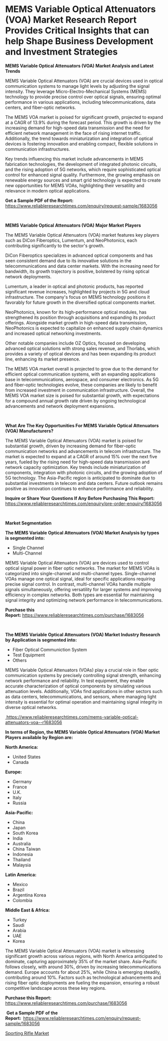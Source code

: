 <p><h1>MEMS Variable Optical Attenuators (VOA) Market Research Report Provides Critical Insights that can help Shape Business Development and Investment Strategies</h1></p><p><strong>MEMS Variable Optical Attenuators (VOA) Market Analysis and Latest Trends</strong></p>
<p><p>MEMS Variable Optical Attenuators (VOA) are crucial devices used in optical communication systems to manage light levels by adjusting the signal intensity. They leverage Micro-Electro-Mechanical Systems (MEMS) technology to provide precise control over optical signals, ensuring optimal performance in various applications, including telecommunications, data centers, and fiber-optic networks. </p><p>The MEMS VOA market is poised for significant growth, projected to expand at a CAGR of 13.9% during the forecast period. This growth is driven by the increasing demand for high-speed data transmission and the need for efficient network management in the face of rising internet traffic. Additionally, the trend towards miniaturization and integration of optical devices is fostering innovation and enabling compact, flexible solutions in communication infrastructures. </p><p>Key trends influencing this market include advancements in MEMS fabrication technologies, the development of integrated photonic circuits, and the rising adoption of 5G networks, which require sophisticated optical control for enhanced signal quality. Furthermore, the growing emphasis on renewable energy sources and smart grid technology is expected to create new opportunities for MEMS VOAs, highlighting their versatility and relevance in modern optical applications.</p></p>
<p><strong>Get a Sample PDF of the Report:&nbsp;</strong> <a href="https://www.reliableresearchtimes.com/enquiry/request-sample/1683056?utm_campaign=2326&utm_medium=2&utm_source=Github&utm_content=ia&utm_term=26032025&utm_id=mems-variable-optical-attenuators-voa">https://www.reliableresearchtimes.com/enquiry/request-sample/1683056</a></p>
<p>&nbsp;</p>
<p><strong>MEMS Variable Optical Attenuators (VOA) Major Market Players</strong></p>
<p><p>The MEMS Variable Optical Attenuators (VOA) market features key players such as DiCon Fiberoptics, Lumentum, and NeoPhotonics, each contributing significantly to the sector's growth. </p><p>DiCon Fiberoptics specializes in advanced optical components and has seen consistent demand due to its innovative solutions in the telecommunications and data center markets. With the increasing need for bandwidth, its growth trajectory is positive, bolstered by rising optical network deployments.</p><p>Lumentum, a leader in optical and photonic products, has reported significant revenue increases, highlighted by projects in 5G and cloud infrastructure. The company's focus on MEMS technology positions it favorably for future growth in the diversified optical components market.</p><p>NeoPhotonics, known for its high-performance optical modules, has strengthened its position through acquisitions and expanding its product offerings. Alongside market growth in high-speed data transmission, NeoPhotonics is expected to capitalize on enhanced supply chain dynamics and increased optical networking investments.</p><p>Other notable companies include OZ Optics, focused on developing advanced optical solutions with strong sales revenue, and Thorlabs, which provides a variety of optical devices and has been expanding its product line, enhancing its market presence.</p><p>The MEMS VOA market overall is projected to grow due to the demand for efficient optical communication systems, with an expanding applications base in telecommunications, aerospace, and consumer electronics. As 5G and fiber-optic technologies evolve, these companies are likely to benefit from increased investment in communication infrastructure. Overall, the MEMS VOA market size is poised for substantial growth, with expectations for a compound annual growth rate driven by ongoing technological advancements and network deployment expansions.</p></p>
<p>&nbsp;</p>
<p><strong>What Are The Key Opportunities For MEMS Variable Optical Attenuators (VOA) Manufacturers?</strong></p>
<p><p>The MEMS Variable Optical Attenuators (VOA) market is poised for substantial growth, driven by increasing demand for fiber-optic communication networks and advancements in telecom infrastructure. The market is expected to expand at a CAGR of around 15% over the next five years, fueled by the rising need for high-speed data transmission and network capacity optimization. Key trends include miniaturization of components, integration with photonic circuits, and the growing adoption of 5G technology. The Asia-Pacific region is anticipated to dominate due to substantial investments in telecom and data centers. Future outlook remains positive as innovation continues to enhance performance and reliability.</p></p>
<p><strong>Inquire or Share Your Questions If Any Before Purchasing This Report:</strong> <a href="https://www.reliableresearchtimes.com/enquiry/pre-order-enquiry/1683056?utm_campaign=2326&utm_medium=2&utm_source=Github&utm_content=ia&utm_term=26032025&utm_id=mems-variable-optical-attenuators-voa">https://www.reliableresearchtimes.com/enquiry/pre-order-enquiry/1683056</a></p>
<p>&nbsp;</p>
<p><strong>Market Segmentation</strong></p>
<p><strong>The MEMS Variable Optical Attenuators (VOA) Market Analysis by types is segmented into:</strong></p>
<p><ul><li>Single Channel</li><li>Multi-Channel</li></ul></p>
<p><p>MEMS Variable Optical Attenuators (VOA) are devices used to control optical signal power in fiber optic networks. The market for MEMS VOAs is categorized into single-channel and multi-channel types. Single-channel VOAs manage one optical signal, ideal for specific applications requiring precise signal control. In contrast, multi-channel VOAs handle multiple signals simultaneously, offering versatility for larger systems and improving efficiency in complex networks. Both types are essential for maintaining signal integrity and optimizing network performance in telecommunications.</p></p>
<p><strong>Purchase this Report:&nbsp;</strong><a href="https://www.reliableresearchtimes.com/purchase/1683056?utm_campaign=2326&utm_medium=2&utm_source=Github&utm_content=ia&utm_term=26032025&utm_id=mems-variable-optical-attenuators-voa">https://www.reliableresearchtimes.com/purchase/1683056</a></p>
<p>&nbsp;</p>
<p><strong>The MEMS Variable Optical Attenuators (VOA) Market Industry Research by Application is segmented into:</strong></p>
<p><ul><li>Fiber Optical Communiction System</li><li>Test Equipment</li><li>Others</li></ul></p>
<p><p>MEMS Variable Optical Attenuators (VOAs) play a crucial role in fiber optic communication systems by precisely controlling signal strength, enhancing network performance and reliability. In test equipment, they enable accurate characterization of optical components by simulating various attenuation levels. Additionally, VOAs find applications in other sectors such as data centers, telecommunications, and sensors, where managing light intensity is essential for optimal operation and maintaining signal integrity in diverse optical networks.</p></p>
<p><a href="https://www.reliableresearchtimes.com/mems-variable-optical-attenuators-voa--r1683056?utm_campaign=2326&utm_medium=2&utm_source=Github&utm_content=ia&utm_term=26032025&utm_id=mems-variable-optical-attenuators-voa">&nbsp;https://www.reliableresearchtimes.com/mems-variable-optical-attenuators-voa--r1683056</a></p>
<p><strong>In terms of Region, the MEMS Variable Optical Attenuators (VOA) Market Players available by Region are:</strong></p>
<p>
    <p> <strong> North America: </strong>
        <ul>
            <li>United States</li>
            <li>Canada</li>
        </ul>
        </p> 
    <p> <strong> Europe: </strong>
        <ul>
            <li>Germany</li>
            <li>France</li>
            <li>U.K.</li>
            <li>Italy</li>
            <li>Russia</li>
        </ul>
        </p> 
    <p> <strong> Asia-Pacific: </strong>
        <ul>
            <li>China</li>
            <li>Japan</li>
            <li>South Korea</li>
            <li>India</li>
            <li>Australia</li>
            <li>China Taiwan</li>
            <li>Indonesia</li>
            <li>Thailand</li>
            <li>Malaysia</li>
        </ul>
        </p> 
    <p> <strong> Latin America: </strong>
        <ul>
            <li>Mexico</li>
            <li>Brazil</li>
            <li>Argentina Korea</li>
            <li>Colombia</li>
        </ul>
        </p> 
    <p> <strong> Middle East & Africa: </strong>
        <ul>
            <li>Turkey</li>
            <li>Saudi</li>
            <li>Arabia</li>
            <li>UAE</li>
            <li>Korea</li>
        </ul>
    </p>
    </p>
<p><p>The MEMS Variable Optical Attenuators (VOA) market is witnessing significant growth across various regions, with North America anticipated to dominate, capturing approximately 35% of the market share. Asia-Pacific follows closely, with around 30%, driven by increasing telecommunications demand. Europe accounts for about 25%, while China is emerging steadily, contributing around 10%. Factors such as technological advancements and rising fiber optic deployments are fueling the expansion, ensuring a robust competitive landscape across these key regions.</p></p>
<p><strong>Purchase this Report: </strong><a href="https://www.reliableresearchtimes.com/purchase/1683056?utm_campaign=2326&utm_medium=2&utm_source=Github&utm_content=ia&utm_term=26032025&utm_id=mems-variable-optical-attenuators-voa">https://www.reliableresearchtimes.com/purchase/1683056</a></p>
<p>&nbsp;<strong>Get a Sample PDF of the Report:&nbsp;&nbsp;</strong><a href="https://www.reliableresearchtimes.com/enquiry/request-sample/1683056?utm_campaign=2326&utm_medium=2&utm_source=Github&utm_content=ia&utm_term=26032025&utm_id=mems-variable-optical-attenuators-voa">https://www.reliableresearchtimes.com/enquiry/request-sample/1683056</a></p>
<p><strong></strong></p>
<p><p><a href="https://github.com/NargisHussain75/Market-Research-Report-List-2/blob/main/sporting-rifle-market.md?utm_campaign=2326&utm_medium=2&utm_source=Github&utm_content=ia&utm_term=26032025&utm_id=mems-variable-optical-attenuators-voa">Sporting Rifle Market</a></p></p>